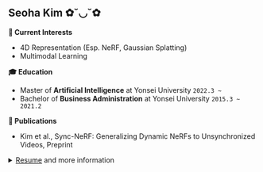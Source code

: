 ## Seoha Kim ✿˘◡˘✿


**🌈 Current Interests**
- 4D Representation (Esp. NeRF, Gaussian Splatting)
- Multimodal Learning


**🎓 Education**
- Master of <b>Artificial Intelligence</b> at Yonsei University ```2022.3 ~ ``` 
- Bachelor of <b>Business Administration</b> at Yonsei University ```2015.3 ~ 2021.2```


**📝 Publications**
- Kim et al., Sync-NeRF: Generalizing Dynamic NeRFs to Unsynchronized Videos, Preprint


<details><summary><a href="https://drive.google.com/file/d/1nm01BPjwPUuwCBix1XppOZ6PvRRj0cnL/view?usp=sharing">Resume</a> and more information</summary>
  
  ---
  
  **👩‍💼 Work Experience**
  - AI engineer at <b>Plask</b> ```2021.3 ~ 2021.8```
  - Data Scientist Intern at <b>Hyundai Mobis</b> ```2019.9 ~ 2020.2```
  
  
  **👑 Awards History**
  - AID Korea, Animal Datathon Korea 2021 <b>1st place</b>
  - Kaggle, Cassava Leaf Disease Classification Top 2% <b>Silver Medal</b>
  - Seoul National University Hospital, Sleep AI Challenge <b>5th place</b>
  
  
  **💡 Korean Patents**
  - 10-2023-0105173, Method and apparatus for representing dynamic neural radiance fields from unsynchronized videos
  - 10-2020-0022362, Apparatus of diagnosing noise quality of motor
</details>

